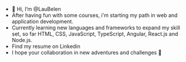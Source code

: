- 👋 Hi, I’m @LauBelen
- After having fun with some courses, i'm starting my path in web and application development.
- Currently learning new languages ​​and frameworks to expand my skill set, so far HTML, CSS, JavaScript, TypeScript, Angular, React.js and Node.js.
- Find my resume on Linkedin
- I hope your collaboration in new adventures and challenges 💪 

<!---
LauBelen/LauBelen is a ✨ special ✨ repository because its `README.md` (this file) appears on your GitHub profile.
You can click the Preview link to take a look at your changes.
--->

